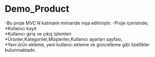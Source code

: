 # Demo_Product
-Bu proje MVC N katmanlı mimaride inşa edilmiştir.
-Proje içerisinde; 
<br>
*Kullanıcı kayıt
<br>
*Kullanıcı giriş ve çıkış işlemleri
<br>
*Ürünler,Kategoriler,Müşteriler,Kullanıcı ayarları sayfası,
<br>
*Yeni ürün ekleme, yeni kullancı ekleme ve güncelleme gibi özellikler bulunmaktadır.
